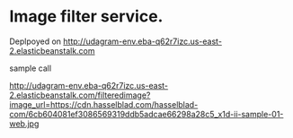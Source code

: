 # Image filter service.

Deplpoyed on http://udagram-env.eba-q62r7izc.us-east-2.elasticbeanstalk.com


sample call 


http://udagram-env.eba-q62r7izc.us-east-2.elasticbeanstalk.com/filteredimage?image_url=https://cdn.hasselblad.com/hasselblad-com/6cb604081ef3086569319ddb5adcae66298a28c5_x1d-ii-sample-01-web.jpg